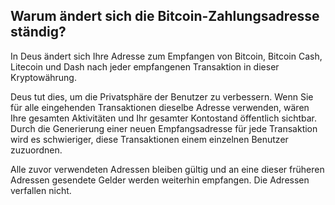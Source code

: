 ## Warum ändert sich die Bitcoin-Zahlungsadresse ständig?

In Deus ändert sich Ihre Adresse zum Empfangen von Bitcoin, Bitcoin Cash, Litecoin und Dash nach jeder empfangenen Transaktion in dieser Kryptowährung.

Deus tut dies, um die Privatsphäre der Benutzer zu verbessern. Wenn Sie für alle eingehenden Transaktionen dieselbe Adresse verwenden, wären Ihre gesamten Aktivitäten und Ihr gesamter Kontostand öffentlich sichtbar. Durch die Generierung einer neuen Empfangsadresse für jede Transaktion wird es schwieriger, diese Transaktionen einem einzelnen Benutzer zuzuordnen.

Alle zuvor verwendeten Adressen bleiben gültig und an eine dieser früheren Adressen gesendete Gelder werden weiterhin empfangen. Die Adressen verfallen nicht.